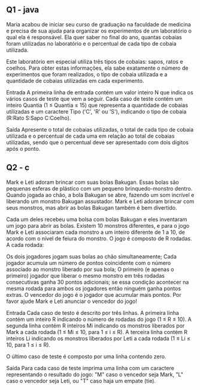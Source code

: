 ## Q1 - java
Maria acabou de iniciar seu curso de graduação na faculdade de
medicina e precisa de sua ajuda para organizar os experimentos de um laboratório
o qual ela é responsável. Ela quer saber no final do ano, quantas cobaias foram
utilizadas no laboratório e o percentual de cada tipo de cobaia utilizada.

Este laboratório em especial utiliza três tipos de cobaias: sapos, ratos e
coelhos. Para obter estas informações, ela sabe exatamente o número de
experimentos que foram realizados, o tipo de cobaia utilizada e a quantidade de
cobaias utilizadas em cada experimento.


Entrada A primeira linha de entrada contém um valor inteiro N que indica os
vários casos de teste que vem a seguir. Cada caso de teste contém um inteiro
Quantia (1 ≤ Quantia ≤ 15) que representa a quantidade de cobaias utilizadas e
um caractere Tipo ('C', 'R' ou 'S'), indicando o tipo de cobaia (R:Rato S:Sapo
C:Coelho).


Saída Apresente o total de cobaias utilizadas, o total de cada tipo de cobaia
utilizada e o percentual de cada uma em relação ao total de cobaias utilizadas,
sendo que o percentual deve ser apresentado com dois dígitos após o ponto.

## Q2 - c
Mark e Leti adoram brincar com suas bolas Bakugan. Essas bolas são
pequenas esferas de plástico com um pequeno brinquedo-monstro dentro. Quando
jogada ao chão, a bola Bakugan se abre, fazendo um som incrível e liberando um
monstro Bakugan assustador. Mark e Leti adoram brincar com seus monstros, mas
abrir as bolas Bakugan também é bem divertido.


Cada um deles recebeu uma bolsa com bolas Bakugan e eles inventaram um jogo para
abrir as bolas. Existem 10 monstros diferentes, e para o jogo Mark e Leti
associaram cada monstro a um inteiro diferente de 1 a 10, de acordo com o nível
de feiura do monstro. O jogo é composto de R rodadas. A cada rodada:

Os dois jogadores jogam suas bolas ao chão simultaneamente; Cada jogador acumula
um número de pontos coincidente com o número associado ao monstro liberado por
sua bola; O primeiro (e apenas o primeiro) jogador que liberar o mesmo monstro
em três rodadas consecutivas ganha 30 pontos adicionais; se essa condição
acontecer na mesma rodada para ambos os jogadores então ninguém ganha pontos
extras. O vencedor do jogo é o jogador que acumular mais pontos. Por favor ajude
Mark e Leti anunciar o vencedor do jogo!


Entrada Cada caso de testo é descrito por três linhas. A primeira linha contém
um inteiro R indicando o número de rodadas do jogo (1 ≤ R ≤ 10). A segunda linha
contém R inteiros Mi indicando os monstros liberados por Mark a cada rodada (1 ≤
Mi ≤ 10, para 1 ≤ i ≤ R). A terceira linha contém R inteiros Li indicando os
monstros liberados por Leti a cada rodada (1 ≤ Li ≤ 10, para 1 ≤ i ≤ R).

O último caso de teste é composto por uma linha contendo zero.


Saída Para cada caso de teste imprima uma linha com um caractere representando o
resultado do jogo: "M" caso o vencedor seja Mark, "L" caso o vencedor seja Leti,
ou "T" caso haja um empate (tie).

